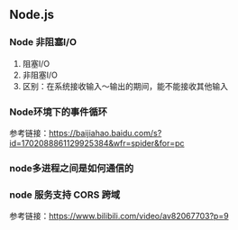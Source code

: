 ## Node.js

### Node 非阻塞I/O
1. 阻塞I/O
2. 非阻塞I/O
3. 区别：在系统接收输入～输出的期间，能不能接收其他输入

### Node环境下的事件循环
参考链接：https://baijiahao.baidu.com/s?id=1702088861129925384&wfr=spider&for=pc


### node多进程之间是如何通信的

### node 服务支持 CORS 跨域
参考链接：https://www.bilibili.com/video/av82067703?p=9